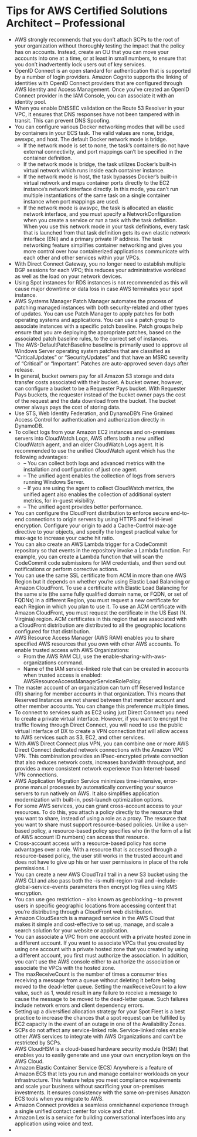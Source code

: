 # Tips for AWS Certified Solutions Architect – Professional
* AWS strongly recommends that you don’t attach SCPs to the root of your organization without thoroughly testing the impact that the policy has on accounts. Instead, create an OU that you can move your accounts into one at a time, or at least in small numbers, to ensure that you don’t inadvertently lock users out of key services.
* OpenID Connect is an open standard for authentication that is supported by a number of login providers. Amazon Cognito supports the linking of identities with OpenID Connect providers that are configured through AWS Identity and Access Management. Once you’ve created an OpenID Connect provider in the IAM Console, you can associate it with an identity pool.
* When you enable DNSSEC validation on the Route 53 Resolver in your VPC, it ensures that DNS responses have not been tampered with in transit. This can prevent DNS Spoofing.
* You can configure various Docker networking modes that will be used by containers in your ECS task. The valid values are none, bridge, awsvpc, and host. The default Docker network mode is bridge.
  * If the network mode is set to none, the task’s containers do not have external connectivity, and port mappings can’t be specified in the container definition.
  * If the network mode is bridge, the task utilizes Docker’s built-in virtual network which runs inside each container instance.
  * If the network mode is host, the task bypasses Docker’s built-in virtual network and maps container ports directly to the EC2 instance’s network interface directly. In this mode, you can’t run multiple instantiations of the same task on a single container instance when port mappings are used.
  * If the network mode is awsvpc, the task is allocated an elastic network interface, and you must specify a NetworkConfiguration when you create a service or run a task with the task definition. When you use this network mode in your task definitions, every task that is launched from that task definition gets its own elastic network interface (ENI) and a primary private IP address. The task networking feature simplifies container networking and gives you more control over how containerized applications communicate with each other and other services within your VPCs.
* With Direct Connect Gateway, you no longer need to establish multiple BGP sessions for each VPC; this reduces your administrative workload as well as the load on your network devices.
* Using Spot instances for RDS instances is not recommended as this will cause major downtime or data loss in case AWS terminates your spot instance.
* AWS Systems Manager Patch Manager automates the process of patching managed instances with both security-related and other types of updates. You can use Patch Manager to apply patches for both operating systems and applications. You can use a patch group to associate instances with a specific patch baseline. Patch groups help ensure that you are deploying the appropriate patches, based on the associated patch baseline rules, to the correct set of instances.
* The AWS-DefaultPatchBaseline baseline is primarily used to approve all Windows Server operating system patches that are classified as “CriticalUpdates” or “SecurityUpdates” and that have an MSRC severity of “Critical” or “Important”. Patches are auto-approved seven days after release.
* In general, bucket owners pay for all Amazon S3 storage and data transfer costs associated with their bucket. A bucket owner, however, can configure a bucket to be a Requester Pays bucket. With Requester Pays buckets, the requester instead of the bucket owner pays the cost of the request and the data download from the bucket. The bucket owner always pays the cost of storing data.
* Use STS, Web Identity Federation, and DynamoDB’s Fine Grained Access Control for authentication and authorization directly in DynamoDB.
* To collect logs from your Amazon EC2 instances and on-premises servers into CloudWatch Logs, AWS offers both a new unified CloudWatch agent, and an older CloudWatch Logs agent. It is recommended to use the unified CloudWatch agent which has the following advantages:
  * – You can collect both logs and advanced metrics with the installation and configuration of just one agent.
  * – The unified agent enables the collection of logs from servers running Windows Server.
  * – If you are using the agent to collect CloudWatch metrics, the unified agent also enables the collection of additional system metrics, for in-guest visibility.
  * – The unified agent provides better performance.
* You can configure the CloudFront distribution to enforce secure end-to-end connections to origin servers by using HTTPS and field-level encryption. Configure your origin to add a Cache-Control max-age directive to your objects, and specify the longest practical value for max-age to increase your cache hit ratio.
* You can also create an AWS Lambda trigger for a CodeCommit repository so that events in the repository invoke a Lambda function. For example, you can create a Lambda function that will scan the CodeCommit code submissions for IAM credentials, and then send out notifications or perform corrective actions.
* You can use the same SSL certificate from ACM in more than one AWS Region but it depends on whether you’re using Elastic Load Balancing or Amazon CloudFront. To use a certificate with Elastic Load Balancing for the same site (the same fully qualified domain name, or FQDN, or set of FQDNs) in a different Region, you must request a new certificate for each Region in which you plan to use it. To use an ACM certificate with Amazon CloudFront, you must request the certificate in the US East (N. Virginia) region. ACM certificates in this region that are associated with a CloudFront distribution are distributed to all the geographic locations configured for that distribution.
* AWS Resource Access Manager (AWS RAM) enables you to share specified AWS resources that you own with other AWS accounts. To enable trusted access with AWS Organizations:
  * From the AWS RAM CLI, use the enable-sharing-with-aws-organizations command.
  * Name of the IAM service-linked role that can be created in accounts when trusted access is enabled: AWSResourceAccessManagerServiceRolePolicy.
* The master account of an organization can turn off Reserved Instance (RI) sharing for member accounts in that organization. This means that Reserved Instances are not shared between that member account and other member accounts. You can change this preference multiple times.
* To connect to services such as EC2 using just Direct Connect you need to create a private virtual interface. However, if you want to encrypt the traffic flowing through Direct Connect, you will need to use the public virtual interface of DX to create a VPN connection that will allow access to AWS services such as S3, EC2, and other services.
* With AWS Direct Connect plus VPN, you can combine one or more AWS Direct Connect dedicated network connections with the Amazon VPC VPN. This combination provides an IPsec-encrypted private connection that also reduces network costs, increases bandwidth throughput, and provides a more consistent network experience than Internet-based VPN connections.
* AWS Application Migration Service minimizes time-intensive, error-prone manual processes by automatically converting your source servers to run natively on AWS. It also simplifies application modernization with built-in, post-launch optimization options.
* For some AWS services, you can grant cross-account access to your resources. To do this, you attach a policy directly to the resource that you want to share, instead of using a role as a proxy. The resource that you want to share must support resource-based policies. Unlike a user-based policy, a resource-based policy specifies who (in the form of a list of AWS account ID numbers) can access that resource.
* Cross-account access with a resource-based policy has some advantages over a role. With a resource that is accessed through a resource-based policy, the user still works in the trusted account and does not have to give up his or her user permissions in place of the role permissions. I
* You can create a new AWS CloudTrail trail in a new S3 bucket using the AWS CLI and also pass both the –is-multi-region-trail and –include-global-service-events parameters then encrypt log files using KMS encryption.
* You can use geo restriction – also known as geoblocking – to prevent users in specific geographic locations from accessing content that you’re distributing through a CloudFront web distribution.
* Amazon CloudSearch is a managed service in the AWS Cloud that makes it simple and cost-effective to set up, manage, and scale a search solution for your website or application.
* You can associate a VPC from one account with a private hosted zone in a different account. If you want to associate VPCs that you created by using one account with a private hosted zone that you created by using a different account, you first must authorize the association. In addition, you can’t use the AWS console either to authorize the association or associate the VPCs with the hosted zone.
* The maxReceiveCount is the number of times a consumer tries receiving a message from a queue without deleting it before being moved to the dead-letter queue. Setting the maxReceiveCount to a low value, such as 1, would result in any failure to receive a message to cause the message to be moved to the dead-letter queue. Such failures include network errors and client dependency errors.
* Setting up a diversified allocation strategy for your Spot Fleet is a best practice to increase the chances that a spot request can be fulfilled by EC2 capacity in the event of an outage in one of the Availability Zones.
* SCPs do not affect any service-linked role. Service-linked roles enable other AWS services to integrate with AWS Organizations and can't be restricted by SCPs.
* AWS CloudHSM is a cloud-based hardware security module (HSM) that enables you to easily generate and use your own encryption keys on the AWS Cloud.
* Amazon Elastic Container Service (ECS) Anywhere is a feature of Amazon ECS that lets you run and manage container workloads on your infrastructure. This feature helps you meet compliance requirements and scale your business without sacrificing your on-premises investments. It ensures consistency with the same on-premises Amazon ECS tools when you migrate to AWS.
* Amazon Connect provides a seamless omnichannel experience through a single unified contact center for voice and chat.
* Amazon Lex is a service for building conversational interfaces into any application using voice and text.
* 
